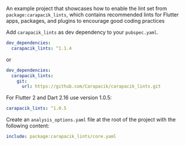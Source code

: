 An example project that showcases how to enable the lint set from `package:carapacik_lints`, which contains recommended lints for Flutter apps, packages, and plugins to encourage good coding practices

Add `carapacik_lints` as dev dependency to your `pubspec.yaml`.
```yaml
dev_dependencies:
  carapacik_lints: ^1.1.4
```
or
```yaml
dev_dependencies:
  carapacik_lints:
    git:
      url: https://github.com/Carapacik/carapacik_lints.git
```

For Flutter 2 and Dart 2.16 use version 1.0.5:
```yaml
carapacik_lints: ^1.0.5
```

Create an `analysis_options.yaml` file at the root of the project with the following content:

```yaml
include: package:carapacik_lints/core.yaml
```